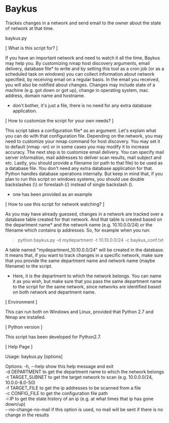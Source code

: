 # Baykus
Trackes changes in a network and send email to the owner about the state of network at that time.

baykus.py

[ What is this script for? ] 

If you have an important network and need to watch it all the time, Baykus may help you. By customizing nmap host discovery arguments, email delivery, database file* to write and by setting this tool as a cron job (or as a scheduled task on windows) you can collect information about network specified, by receiving email on a regular basis. In the email you received, you will also be notified about changes. Changes may include state of a machine (e.g. got down or got up), change in operating system, mac address, domain name and hostname.

* don't bother, it's just a file, there is no need for any extra database application.




[ How to customize the script for your own needs? ] 

This script takes a configuration file* as an argument. Let's explain what you can do with that configuration file. Depending on the network, you may need to customize your nmap command for host discovery. You may set it to default (nmap -sn) or in some cases you may modify it to increase accuracy. The next step is to customize email delivery. You can specify mail server information, mail addresses to deliver scan results, mail subject and etc. Lastly, you should provide a filename (or path to that file) to be used as a database file. You don't need any extra database application for that. Python handles database operations internally. But keep in mind that, if you plan to run this script on windows systems, you should use double backslashes (\\) or foreslash (/) instead of single backslash (\).   

* one has been provided as an example




[ How to use this script for network watching? ]

As you may have already guessed, changes in a network are tracked over a database table created for that network. And that table is created based on the department name* and the network name (e.g. 10.10.0.0/24) or the filename which contains ip addresses. So, for example when you run:

> python baykus.py -d mydepartment -t 10.10.0.0/24 -c baykus_conf.txt 

A table named "mydepartment_10.10.0.0/24" will be created in the database. It means that, if you want to track changes in a specific network, make sure that you provide the same department name and network name (maybe filename) to the script.  

* Here, it is the department to which the network belongs. You can name it as you wish, but make sure that you pass the same department name to the script for the same network, since networks are identified based on both network and department name.



[ Environment ]

This can run both on Windows and Linux, provided that Python 2.7 and Nmap are installed.


[ Python version ]

This script has been developed for Python2.7.


[ Help Page ]

Usage: baykus.py [options]

Options:
  -h, --help           show this help message and exit  
  -d DEPARTMENT        to get the department name to which the network belongs  
  -t TARGET_SUBNET     to get the target network to scan (e.g. 10.0.0.0/24, 10.0.0-8.0-50)                       
  -f TARGET_FILE       to get the ip addresses to be scanned from a file  
  -c CONFIG_FILE       to get the configuration file path  
  -i IP                to get the state history of an ip (e.g. at what times that ip has gone down/up)                          
  --no-change-no-mail  if this option is used, no mail will be sent if there is no change in the results
                       
                       
